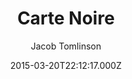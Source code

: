 ---
title: Carte Noire
github: 'https://github.com/jacobtomlinson/carte-noire'
demo: 'https://carte-noire.jacobtomlinson.co.uk/'
author: Jacob Tomlinson
ssg:
  - Jekyll
cms:
  - No Cms
date: 2015-03-20T22:12:17.000Z
github_branch: gh-pages
description: A simple jekyll theme for blogging
stale: true
---